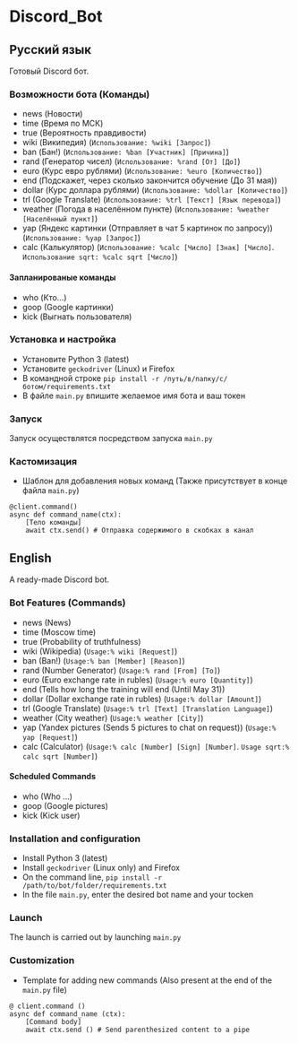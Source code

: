 # Discord_Bot

## Русский язык
Готовый Discord бот.

### Возможности бота (Команды)
* news          (Новости)  
* time          (Время по МСК)  
* true          (Вероятность правдивости)  
* wiki          (Википедия) (`Использование: %wiki [Запрос]`)  
* ban           (Бан!) (`Использование: %ban [Участник] [Причина]`)  
* rand          (Генератор чисел) (`Использование: %rand [От] [До]`)  
* euro          (Курс евро рублями) (`Использование: %euro [Количество]`)  
* end           (Подскажет, через сколько закончится обучение (До 31 мая))  
* dollar        (Курс доллара рублями) (`Использование: %dollar [Количество]`)  
* trl           (Google Translate) (`Использование: %trl [Текст] [Язык перевода]`)  
* weather       (Погода в населённом пункте) (`Использование: %weather [Населённый пункт]`)  
* yap           (Яндекс картинки (Отправляет в чат 5 картинок по запросу)) (`Использование: %yap [Запрос]`)  
* calc          (Калькулятор) (`Использование: %calc [Число] [Знак] [Число]`. `Использование sqrt: %calc sqrt [Число]`)  

#### Запланированые команды
* who           (Кто...)  
* goop          (Google картинки)   
* kick          (Выгнать пользователя)  

### Установка и настройка
* Установите Python 3 (latest)  
* Установите `geckodriver` (Linux) и Firefox  
* В командной строке `pip install -r /путь/в/папку/с/ботом/requirements.txt`  
* В файле `main.py` впишите желаемое имя бота и ваш токен  

### Запуск
Запуск осуществлятся посредством запуска `main.py`

### Кастомизация

* Шаблон для добавления новых команд (Также присутствует в конце файла `main.py`)  
```
@client.command()  
async def command_name(ctx):  
    [Тело команды]  
    await ctx.send() # Отправка содержимого в скобках в канал  
```

## English

A ready-made Discord bot.

### Bot Features (Commands)
* news          (News)  
* time          (Moscow time)  
* true          (Probability of truthfulness)  
* wiki          (Wikipedia) (`Usage:% wiki [Request]`)  
* ban           (Ban!) (`Usage:% ban [Member] [Reason]`)  
* rand          (Number Generator) (`Usage:% rand [From] [To]`)  
* euro          (Euro exchange rate in rubles) (`Usage:% euro [Quantity]`)  
* end           (Tells how long the training will end (Until May 31))  
* dollar        (Dollar exchange rate in rubles) (`Usage:% dollar [Amount]`)  
* trl           (Google Translate) (`Usage:% trl [Text] [Translation Language]`)  
* weather       (City weather) (`Usage:% weather [City]`)  
* yap           (Yandex pictures (Sends 5 pictures to chat on request)) (`Usage:% yap [Request]`)  
* calc          (Calculator) (`Usage:% calc [Number] [Sign] [Number]`. `Usage sqrt:% calc sqrt [Number]`)  

#### Scheduled Commands
* who           (Who ...)  
* goop          (Google pictures)  
* kick          (Kick user)  

### Installation and configuration
* Install Python 3 (latest)  
* Install `geckodriver` (Linux only) and Firefox  
* On the command line, `pip install -r /path/to/bot/folder/requirements.txt`  
* In the file `main.py`, enter the desired bot name and your tocken  

### Launch
The launch is carried out by launching `main.py`

### Customization

* Template for adding new commands (Also present at the end of the `main.py` file)  
```
@ client.command ()
async def command_name (ctx):
    [Command body]
    await ctx.send () # Send parenthesized content to a pipe
```
